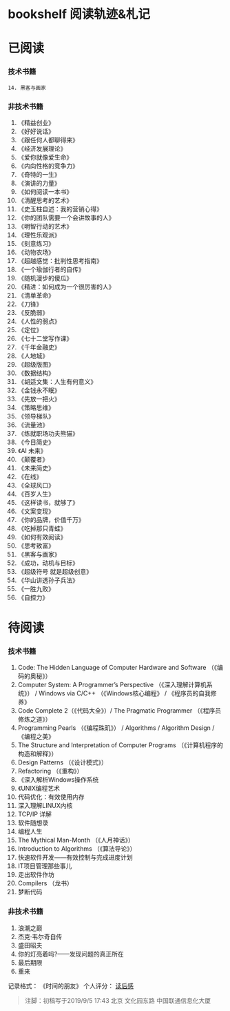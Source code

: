 # bookshelf   阅读轨迹&札记

# 已阅读

### 技术书籍
	14. 黑客与画家

### 非技术书籍
  1. 《精益创业》
  2. 《好好说话》
  3. 《跟任何人都聊得来》
  4. 《经济发展理论》
  5. 《爱你就像爱生命》
  6. 《内向性格的竞争力》
  7. 《奇特的一生》
  8. 《演讲的力量》
  9. 《如何阅读一本书》
  10. 《清醒思考的艺术》
  11. 《史玉柱自述：我的营销心得》
  12. 《你的团队需要一个会讲故事的人》
  13. 《明智行动的艺术》
  14. 《理性乐观派》
  15. 《刻意练习》
  16. 《动物农场》
  17. 《超越感觉：批判性思考指南》
  18. 《一个瑜伽行者的自传》
  19. 《随机漫步的傻瓜》
  20. 《精进：如何成为一个很厉害的人》
  21. 《清单革命》
  22. 《刀锋》
  23. 《反脆弱》
  24. 《人性的弱点》
  25. 《定位》
  26. 《七十二堂写作课》
  27. 《千年金融史》
  28. 《人地城》
  29. 《超级版图》
  30. 《数据结构》
  31. 《胡适文集：人生有何意义》
  32. 《金钱永不眠》
  33. 《先放一把火》
  34. 《策略思维》
  35. 《领导梯队》
  36. 《流量池》
  37. 《练就职场功夫熊猫》
  38. 《今日简史》
  39. 《AI 未来》
  40. 《颠覆者》
  41. 《未来简史》
  42. 《在线》
  43. 《全球风口》
  44. 《百岁人生》
  45. 《这样读书，就够了》
  46. 《文案变现》
  47. 《你的品牌，价值千万》
  48. 《吃掉那只青蛙》
  49. 《如何有效阅读》
  50. 《思考致富》
  51. 《黑客与画家》
  52. 《成功，动机与目标》
  53. 《超级符号 就是超级创意》
  54. 《华山讲透孙子兵法》
  55. 《一胜九败》
  56. 《自控力》

# 待阅读


### 技术书籍
  1. Code: The Hidden Language of Computer Hardware and Software （《编码的奥秘》）
  2. Computer System: A Programmer’s Perspective （《深入理解计算机系统》） / Windows via C/C++ （《Windows核心编程》 / 《程序员的自我修养》
  3. Code Complete 2（《代码大全》）/ The Pragmatic Programmer （《程序员修炼之道》）
  4. Programming Pearls （《编程珠玑》） / Algorithms / Algorithm Design / 《编程之美》
  5. The Structure and Interpretation of Computer Programs （《计算机程序的构造和解释》）
  6. Design Patterns （《设计模式》）
  7. Refactoring （《重构》）
  8. 《深入解析Windows操作系统
  9. 《UNIX编程艺术
  10. 代码优化：有效使用内存
  11. 深入理解LINUX内核
  12. TCP/IP 详解
  13. 软件随想录
  16. 编程人生
  17. The Mythical Man-Month （《人月神话》）
  18. Introduction to Algorithms （《算法导论》）
  19. 快速软件开发——有效控制与完成进度计划
  20. IT项目管理那些事儿
  21. 走出软件作坊
  22. Compilers （龙书）
  23. 梦断代码
  


### 非技术书籍

  1. 浪潮之巅
  2. 杰克·韦尔奇自传
  3. 盛田昭夫
  4. 你的灯亮着吗?——发现问题的真正所在
  5. 最后期限
  6. 重来

记录格式： 
《时间的朋友》    个人评分：    [读后感](https://supertrampai.com/)  


> 注脚：初稿写于2019/9/5 17:43 北京 文化园东路 中国联通信息化大厦
